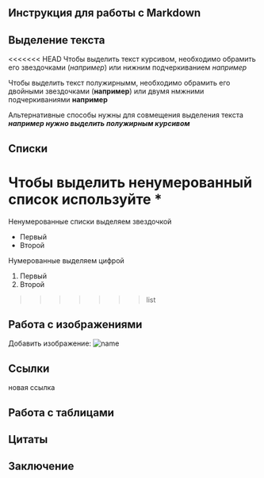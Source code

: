 ## Инструкция для работы с Markdown

## Выделение текста

<<<<<<< HEAD
Чтобы выделить текст курсивом, необходимо обрамить его звездочками (*например*) или нижним подчеркиванием _например_

Чтобы выделить текст полужирнымм, необходимо обрамить его двойными звездочками (**например**) или двумя нмжними подчеркиваниями __например__

Альтернативные способы нужны для совмещения выделения текста __*например нужно выделить полужирным курсивом*__

## Списки
Чтобы выделить ненумерованный список используйте *
=======
Ненумерованные списки выделяем звездочкой
* Первый
* Второй

Нумерованные выделяем цифрой
1. Первый
2. Второй

>>>>>>> list
## Работа с изображениями

Добавить изображение:
![name](16.jpg)
## Ссылки
новая ссылка
## Работа с таблицами

## Цитаты

## Заключение

